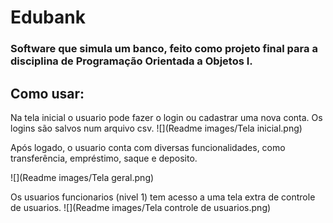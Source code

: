 # Edubank

### Software que simula um banco, feito como projeto final para a disciplina de Programação Orientada a Objetos I.

## Como usar:

Na tela inicial o usuario pode fazer o login ou cadastrar uma nova conta. Os logins são salvos num arquivo csv.
![](Readme images/Tela inicial.png)

Após logado, o usuario conta com diversas funcionalidades, como transferência, empréstimo, saque e deposito.

![](Readme images/Tela geral.png)

Os usuarios funcionarios (nivel 1) tem acesso a uma tela extra de controle de usuarios.
![](Readme images/Tela controle de usuarios.png)